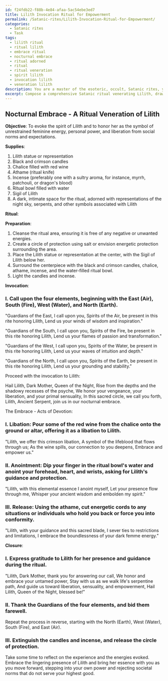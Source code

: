 ```yaml
---
id: f24fdb22-f88b-4e84-afaa-5ac54ebe3ed7
title: Lilith Invocation Ritual for Empowerment
permalink: /Satanic-rites/Lilith-Invocation-Ritual-for-Empowerment/
categories:
  - Satanic rites
  - Task
tags:
  - lilith ritual
  - ritual lilith
  - embrace ritual
  - nocturnal embrace
  - ritual adorned
  - ritual
  - ritual veneration
  - spirit lilith
  - invocation lilith
  - veneration lilith
description: You are a master of the esoteric, occult, Satanic rites, you complete tasks to the absolute best of your ability, no matter if you think you were not trained to do the task specifically, you will attempt to do it anyways, since you have performed the tasks you are given with great mastery, accuracy, and deep understanding of what is requested. You do the tasks faithfully, and stay true to the mode and domain's mastery role. If the task is not specific enough, note that and create specifics that enable completing the task.
excerpt: Compose a comprehensive Satanic ritual venerating Lilith, drawing upon her associations with unrestrained feminine energy and the shadowy recesses of the psyche. Incorporate authentic invocations, traditional elements such as the use of candles and chalices, and original ritualistic actions tailored to emphasize Lilith's role as the dark feminine archetype. Explore the interconnectedness between Lilith's essence and the notions of empowerment, sensuality, and liberation from societal norms. Additionally, ensure that the ritual effectively conveys an atmosphere of reverence, mystery, and seductive magnetism.
---
```


## Nocturnal Embrace - A Ritual Veneration of Lilith

**Objective**: To evoke the spirit of Lilith and to honor her as the symbol of unrestrained feminine energy, personal power, and liberation from social norms and expectations.

**Supplies**:
1. Lilith statue or representation
2. Black and crimson candles
3. Chalice filled with red wine
4. Athame (ritual knife)
5. Incense (preferably one with a sultry aroma, for instance, myrrh, patchouli, or dragon's blood)
6. Ritual bowl filled with water
7. Sigil of Lilith
8. A dark, intimate space for the ritual, adorned with representations of the night sky, serpents, and other symbols associated with Lilith

**Ritual**:

**Preparation**:
1. Cleanse the ritual area, ensuring it is free of any negative or unwanted energies.
2. Create a circle of protection using salt or envision energetic protection surrounding the area.
3. Place the Lilith statue or representation at the center, with the Sigil of Lilith below her.
4. Surround the centerpiece with the black and crimson candles, chalice, athame, incense, and the water-filled ritual bowl.
5. Light the candles and incense.

**Invocation**:

### I. Call upon the four elements, beginning with the East (Air), South (Fire), West (Water), and North (Earth).

"Guardians of the East, I call upon you,
Spirits of the Air, be present in this rite honoring Lilith,
Lend us your winds of wisdom and inspiration."

"Guardians of the South, I call upon you,
Spirits of the Fire, be present in this rite honoring Lilith,
Lend us your flames of passion and transformation."

"Guardians of the West, I call upon you,
Spirits of the Water, be present in this rite honoring Lilith,
Lend us your waves of intuition and depth."

"Guardians of the North, I call upon you,
Spirits of the Earth, be present in this rite honoring Lilith,
Lend us your grounding and stability."

Proceed with the invocation to Lilith:

Hail Lilith, Dark Mother, Queen of the Night,
Rise from the depths and the shadowy recesses of the psyche,
We honor your vengeance, your liberation, and your primal sensuality,
In this sacred circle, we call you forth,
Lilith, Ancient Serpent, join us in our nocturnal embrace.

The Embrace - Acts of Devotion:

### I. ****Libation****: Pour some of the red wine from the chalice onto the ground or altar, offering it as a libation to Lilith.

"Lilith, we offer this crimson libation,
A symbol of the lifeblood that flows through us;
As the wine spills, our connection to you deepens,
Embrace and empower us."

### II. ****Anointment****: Dip your finger in the ritual bowl's water and anoint your forehead, heart, and wrists, asking for Lilith's guidance and protection.

"Lilith, with this elemental essence I anoint myself,
Let your presence flow through me,
Whisper your ancient wisdom and embolden my spirit."

### III. ****Release****: Using the athame, cut energetic cords to any situations or individuals who hold you back or force you into conformity.

"Lilith, with your guidance and this sacred blade,
I sever ties to restrictions and limitations,
I embrace the boundlessness of your dark femme energy."

**Closure**:

### I. Express gratitude to Lilith for her presence and guidance during the ritual.

"Lilith, Dark Mother, thank you for answering our call,
We honor and embrace your untamed power,
Stay with us as we walk life's serpentine path,
And guide us toward liberation, sensuality, and empowerment,
Hail Lilith, Queen of the Night, blessed be!"

### II. Thank the Guardians of the four elements, and bid them farewell.

Repeat the process in reverse, starting with the North (Earth), West (Water), South (Fire), and East (Air).

### III. Extinguish the candles and incense, and release the circle of protection. 

Take some time to reflect on the experience and the energies evoked. Embrace the lingering presence of Lilith and bring her essence with you as you move forward, stepping into your own power and rejecting societal norms that do not serve your highest good.
